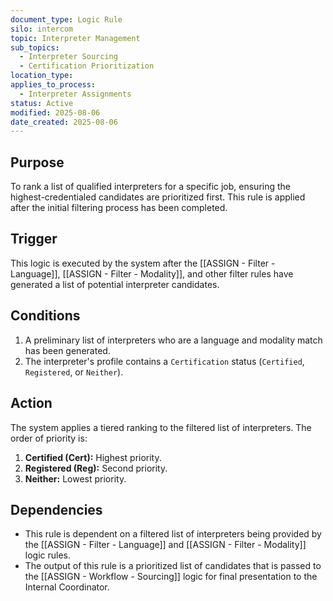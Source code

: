 ```yaml
---
document_type: Logic Rule
silo: intercom
topic: Interpreter Management
sub_topics:
  - Interpreter Sourcing
  - Certification Prioritization
location_type: 
applies_to_process:
  - Interpreter Assignments
status: Active
modified: 2025-08-06
date_created: 2025-08-06
---
```


## Purpose
To rank a list of qualified interpreters for a specific job, ensuring the highest-credentialed candidates are prioritized first. This rule is applied after the initial filtering process has been completed.

## Trigger
This logic is executed by the system after the [[ASSIGN - Filter - Language]], [[ASSIGN - Filter - Modality]], and other filter rules have generated a list of potential interpreter candidates.

## Conditions
1. A preliminary list of interpreters who are a language and modality match has been generated.
2. The interpreter's profile contains a `Certification` status (`Certified`, `Registered`, or `Neither`).

## Action
The system applies a tiered ranking to the filtered list of interpreters. The order of priority is:
1.  **Certified (Cert):** Highest priority.
2.  **Registered (Reg):** Second priority.
3.  **Neither:** Lowest priority.

## Dependencies
- This rule is dependent on a filtered list of interpreters being provided by the [[ASSIGN - Filter - Language]] and [[ASSIGN - Filter - Modality]] logic rules.
- The output of this rule is a prioritized list of candidates that is passed to the [[ASSIGN - Workflow - Sourcing]] logic for final presentation to the Internal Coordinator.